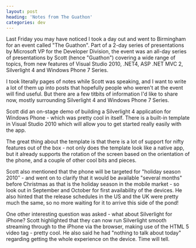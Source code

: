 ```yaml
---
layout: post
heading: 'Notes from The Guathon'
categories: dev
---
```


Last Friday you may have noticed I took a day out and went to Birmingham for an event called "The Guathon". Part of a 2-day series of presentations by Microsoft VP for the Developer Division, the event was an all-day series of presentations by Scott (hence "Guathon") covering a wide range of topics, from new features of Visual Studio 2010, .NET4, ASP .NET MVC 2, Silverlight 4 and Windows Phone 7 Series.

I took literally pages of notes while Scott was speaking, and I want to write a lot of them up into posts that hopefully people who weren't at the event will find useful. But there are a few titbits of information I'd like to share now, mostly surrounding Silverlight 4 and Windows Phone 7 Series.

<!-- Replace missing image from http://media.chris-alexander.co.uk/wp-content/uploads/2010/03/wphone1.jpg -->

Scott did an on-stage demo of building a Silverlight 4 application for Windows Phone - which was pretty cool in itself. There is a built-in template in Visual Studio 2010 which will allow you to get started really easily with the app.

The great thing about the template is that there is a lot of support for nifty features out of the box - not only does the template look like a native app, but it already supports the rotation of the screen based on the orientation of the phone, and a couple of other cool bits and pieces.

Scott also mentioned that the phone will be targeted for "holiday season 2010″ - and went on to clarify that it would be available "several months" before Christmas as that is the holiday season in the mobile market - so look out in September and October for first availability of the devices. He also hinted that the release schedules in the US and the UK were pretty much the same, so no more waiting for it to arrive this side of the pond!

<!-- Replace missing image from http://media.chris-alexander.co.uk/wp-content/uploads/2010/03/sl5.jpg -->

One other interesting question was asked - what about Silverlight for iPhone? Scott highlighted that they can now run Silverlight smooth streaming through to the iPhone via the browser, making use of the HTML 5 video tag - pretty cool. He also said he had "nothing to talk about today" regarding getting the whole experience on the device. Time will tell. 
